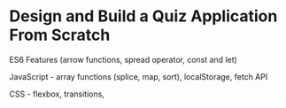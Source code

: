 # Design and Build a Quiz Application From Scratch

ES6 Features (arrow functions, spread operator, const and let)

JavaScript - array functions (splice, map, sort), localStorage, fetch API

CSS - flexbox, transitions,
